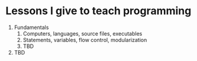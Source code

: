 # Lessons I give to teach programming

1.  Fundamentals
    1.  Computers, languages, source files, executables
    2.  Statements, variables, flow control, modularization
    3.  TBD
2.  TBD
